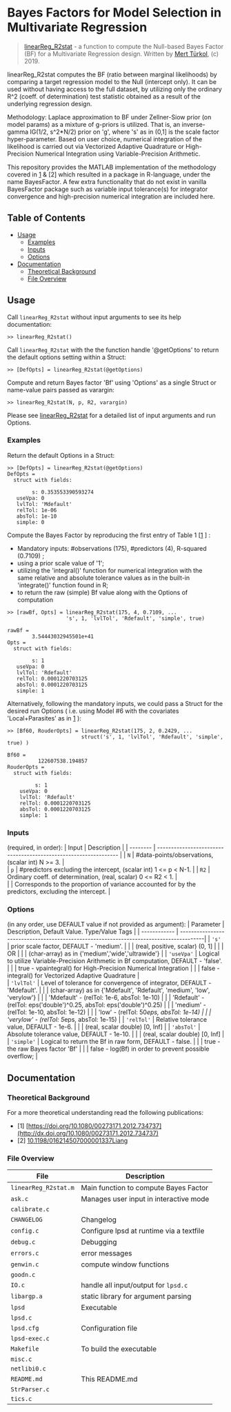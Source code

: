 # Bayes Factors for Model Selection in Multivariate Regression

> [linearReg_R2stat](/linearReg_R2stat.m) - a function to compute the Null-based 
> Bayes Factor (BF) for a Multivariate Regression design. 
> Written by [Mert Türkol](mailto:mturkol_at_gmail_dot_com), (c) 2019.

linearReg_R2stat computes the BF (ratio between marginal likelihoods) by 
comparing a target regression model to the Null (intercept only). It can be used 
without having access to the full dataset, by utilizing only the ordinary R^2 
(coeff. of determination) test statistic obtained as a result of the underlying 
regression design.

Methodology: Laplace approximation to BF under Zellner-Siow prior 
(on model params) as a mixture of g-priors is utilized. That is, an inverse-gamma 
IG(1/2, s^2*N/2) prior on 'g', where 's' as in (0,1] is the scale factor 
hyper-parameter. Based on user choice, numerical integration of the likelihood 
is carried out via Vectorized Adaptive Quadrature or High-Precision Numerical 
Integration using Variable-Precision Arithmetic.

This repository provides the MATLAB implementation of the methodology covered in
[1](http://dx.doi.org/10.1080/00273171.2012.734737) & [2] which resulted in a package in R-language, under the name BayesFactor. 
A few extra functionality that do not exist in vanilla BayesFactor package such 
as variable input tolerance(s) for integrator convergence and high-precision 
numerical integration are included here.


## Table of Contents

<!-- vim-markdown-toc GFM -->

* [Usage](#usage)
    * [Examples](#examples)
    * [Inputs](#inputs) 
    * [Options](#options)    
* [Documentation](#documentation)
    * [Theoretical Background](#theoretical-background)
    * [File Overview](#file-overview)

<!-- vim-markdown-toc -->

## Usage

Call `linearReg_R2stat` without input arguments to see its help documentation: 

```
>> linearReg_R2stat()
```

Call `linearReg_R2stat` with the the function handle '@getOptions' to return 
the default options setting within a Struct:

```
>> [DefOpts] = linearReg_R2stat(@getOptions)
```

Compute and return Bayes factor 'Bf' using 'Options' as a single Struct or 
name-value pairs passed as varargin: 

```
>> linearReg_R2stat(N, p, R2, varargin) 
```

Please see [linearReg_R2stat](/linearReg_R2stat.m) for a detailed list of input 
arguments and run Options. 

### Examples

Return the default Options in a Struct:

```
>> [DefOpts] = linearReg_R2stat(@getOptions) 
DefOpts = 
  struct with fields:

        s: 0.353553390593274
   useVpa: 0
   lvlTol: 'Mdefault'
   relTol: 1e-06
   absTol: 1e-10
   simple: 0 
```

Compute the Bayes Factor by reproducing the first entry of Table 1 \[[1](http://dx.doi.org/10.1080/00273171.2012.734737) \] : 
- Mandatory inputs: #observations (175), #predictors (4), R-squared (0.7109) ; 
- using a prior scale value of '1'; 
- utilizing the 'integral()' function for numerical integration with the  
  same relative and absolute tolerance values as in the built-in  
  'integrate()' function found in R;  
- to return the raw (simple) Bf value along with the Options of computation 

```
>> [rawBf, Opts] = linearReg_R2stat(175, 4, 0.7109, ...
                   's', 1, 'lvlTol', 'Rdefault', 'simple', true)
                   
rawBf =
        3.54443032945501e+41
Opts = 
  struct with fields:

        s: 1
   useVpa: 0
   lvlTol: 'Rdefault'
   relTol: 0.0001220703125
   absTol: 0.0001220703125
   simple: 1 
```

Alternatively, following the mandatory inputs, we could pass a Struct for the 
desired run Options ( i.e. using Model #6 with the covariates 'Local+Parasites' as in 
[1](http://dx.doi.org/10.1080/00273171.2012.734737) ): 
```
>> [Bf60, RouderOpts] = linearReg_R2stat(175, 2, 0.2429, ...
                        struct('s', 1, 'lvlTol', 'Rdefault', 'simple', true) )
                   
Bf60 =
          122607538.194857
RouderOpts = 
  struct with fields:

         s: 1
    useVpa: 0
    lvlTol: 'Rdefault'
    relTol: 0.0001220703125
    absTol: 0.0001220703125
    simple: 1 
```

### Inputs
  (required, in order): 
  | Input    | Description                                                      |
  | -------- | ---------------------------------------------------------------- | 
  | `N`      | #data-points/observations, (scalar int) N >= 3.                  |                
  | `p`      | #predictors excluding the intercept, (scalar int) 1 <= p < N-1.  |
  | `R2`     | Ordinary coeff. of determination, (real, scalar) 0 <= R2 < 1.    |    
  |          | Corresponds to the proportion of variance accounted for by the predictors, excluding the intercept. | 

### Options
  (in any order, use DEFAULT value if not provided as argument):
  | Parameter    | Description, Default Value. Type/Value Tags                                            |
  | ------------ | ---------------------------------------------------------------------------------------|
  | `'s'`        | prior scale factor, DEFAULT - 'medium'.                                                |
  |              | (real, positive, scalar) (0, 1]                                                  |
  |              |          OR                                                                            |
  |              | (char-array) as in {'medium','wide','ultrawide'}                                      |
  | `'useVpa'`   | Logical to utilize Variable-Precision Arithmetic in Bf computation, DEFAULT - 'false'. |
  |              | true  - vpaintegral() for High-Precision Numerical Integration                        |
  |              | false - integral() for Vectorized Adaptive Quadrature                                 |                   
  | `'lvlTol'`   | Level of tolerance for convergence of integrator, DEFAULT - 'Mdefault'.                |
  |              | (char-array) as in {'Mdefault', 'Rdefault', 'medium', 'low', 'verylow'}                |
  |              | 'Mdefault' - (relTol: 1e-6, absTol: 1e-10)                                              |
  |              | 'Rdefault' - (relTol: eps('double')^0.25, absTol: eps('double')^0.25)                   |
  |              | 'medium'   - (relTol: 1e-10, absTol: 1e-12)                                             |
  |              | 'low'      - (relTol: 50*eps, absTol: 1e-14)                                            |
  |              | 'verylow'  - (relTol: 5*eps, absTol: 1e-15)                                             |
  | `'relTol'`   | Relative tolerance value, DEFAULT - 1e-6.                                              |
  |              | (real, scalar double) [0, Inf]                                                        |
  | `'absTol'`   | Absolute tolerance value, DEFAULT - 1e-10.                                             |
  |              | (real, scalar double) [0, Inf]                                                        |
  | `'simple'`   | Logical to return the Bf in raw form, DEFAULT - false.                                 | 
  |              | true  -  the raw Bayes factor 'Bf'                                                     |
  |              | false -  log(Bf) in order to prevent possible overflow;                                 |

## Documentation

### Theoretical Background

For a more theoretical understanding read the following publications:

  * \[1\] [https://doi.org/10.1080/00273171.2012.734737](http://dx.doi.org/10.1080/00273171.2012.734737)
  * \[2\] [10.1198/016214507000001337Liang](https://www.tandfonline.com/doi/abs/10.1198/016214507000001337)

### File Overview

| File                 | Description                           |
| -------------------- | ------------------------------------- |
| `linearReg_R2stat.m` | Main function to compute Bayes Factor |
| `ask.c`       | Manages user input in interactive mode   |
| `calibrate.c` |                                          |
| `CHANGELOG`   | Changelog                                |
| `config.c`    | Configure lpsd at runtime via a textfile |
| `debug.c`     | Debugging                                |
| `errors.c`    | error messages                           |
| `genwin.c`    | compute window functions                 |
| `goodn.c`     |                                          |
| `IO.c`        | handle all input/output for `lpsd.c`     |
| `libargp.a`   | static library for argument parsing      |
| `lpsd`        | Executable                               |
| `lpsd.c`      |                                          |
| `lpsd.cfg`    | Configuration file                       |
| `lpsd-exec.c` |                                          |
| `Makefile`    | To build the executable                  |
| `misc.c`      |                                          |
| `netlibi0.c`  |                                          |
| `README.md`   | This README.md                           |
| `StrParser.c` |                                          |
| `tics.c`      |                                          |
